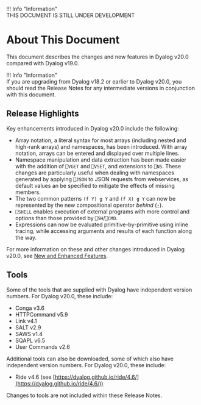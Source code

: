!!! Info "Information"  
    THIS DOCUMENT IS STILL UNDER DEVELOPMENT

# About This Document

This document describes the changes and new features in Dyalog v20.0 compared with Dyalog v19.0.

!!! Info "Information"  
    If you are upgrading from Dyalog v18.2 or earlier to Dyalog v20.0, you should read the Release Notes for any intermediate versions in conjunction with this document.
	
## Release Highlights

Key enhancements introduced in Dyalog v20.0 include the following:
 
- Array notation, a literal syntax for most arrays (including nested and high-rank arrays) and namespaces, has been introduced. With array notation, arrays can be entered and displayed over multiple lines.
- Namespace manipulation and data extraction has been made easier with the addition of `⎕VGET` and `⎕VSET`, and extensions to `⎕NS`. These changes are particularly useful when dealing with namespaces generated by applying `⎕JSON` to JSON requests from webservices, as default values an be specified to mitigate the effects of missing members.
- The two common patterns `(f Y) g Y` and `(f X) g Y` can now be represented by the new compositional operator _behind_ (`⍛`).
- `⎕SHELL` enables execution of external programs with more control and options than those provided by `⎕SH`/`⎕CMD`.
- Expressions can now be evaluated primitive-by-primitive using inline tracing, while accessing arguments and results of each function along the way.

For more information on these and other changes introduced in Dyalog v20.0, see [New and Enhanced Features](../new-enhanced/).
	
## Tools
	
Some of the tools that are supplied with Dyalog have independent version numbers. For Dyalog v20.0, these include:

* Conga v3.6
* HTTPCommand v5.9
* Link v4.1
* SALT v2.9
* SAWS v1.4
* SQAPL v6.5
* User Commands v2.6

Additional tools can also be downloaded, some of which also have independent version numbers. For Dyalog v20.0, these include:

* Ride v4.6 (see [https://dyalog.github.io/ride/4.6/](https://dyalog.github.io/ride/4.6/))

Changes to tools are not included within these Release Notes.